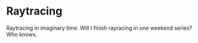 # Raytracing
Raytracing in imaginary time. Will I finish rayracing in one weekend series? Who knows.
